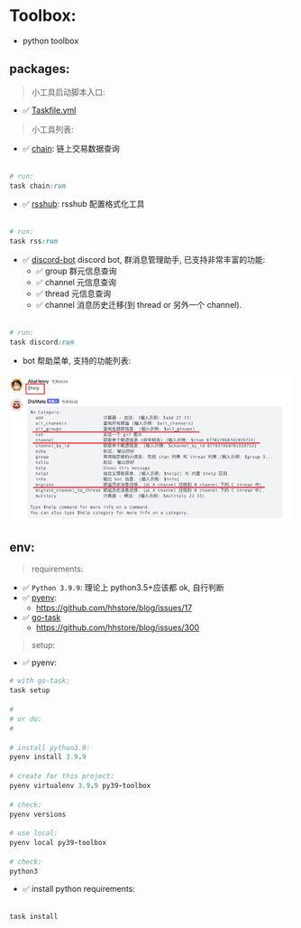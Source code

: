 # Toolbox:

- python toolbox

## packages:

> 小工具启动脚本入口:

- ✅ [Taskfile.yml](Taskfile.yml)

> 小工具列表:

- ✅ [chain](packages/chain/run.py): 链上交易数据查询

```ruby

# run:
task chain:run

```

- ✅ [rsshub](packages/rsshub/run.py): rsshub 配置格式化工具

```ruby

# run:
task rss:run

```

- ✅ [discord-bot](packages/discord-cli/readme.md) discord bot, 群消息管理助手, 已支持非常丰富的功能:
    - ✅ group 群元信息查询
    - ✅ channel 元信息查询
    - ✅ thread 元信息查询
    - ✅ channel 消息历史迁移(到 thread or 另外一个 channel).

```ruby

# run:
task discord:run

```

- bot 帮助菜单, 支持的功能列表:

![](packages/discord-cli/img.png)

## env:

> requirements:

- ✅ `Python 3.9.9`: 理论上 python3.5+应该都 ok, 自行判断
- ✅ [pyenv](https://github.com/pyenv/pyenv-installer):
    - https://github.com/hhstore/blog/issues/17
- ✅ [go-task](https://github.com/go-task/task)
    - https://github.com/hhstore/blog/issues/300

> setup:

- ✅ pyenv:

```ruby
# with go-task:
task setup

#
# or do:
#

# install python3.9:
pyenv install 3.9.9

# create for this project:
pyenv virtualenv 3.9.9 py39-toolbox

# check:
pyenv versions

# use local:
pyenv local py39-toolbox 

# check:
python3
```

- ✅ install python requirements:

```ruby

task install

```


